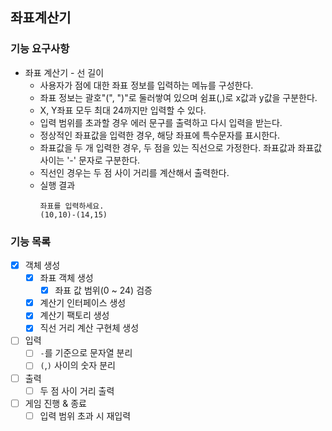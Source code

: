 ## 좌표계산기

### 기능 요구사항
* 좌표 계산기 - 선 길이
  * 사용자가 점에 대한 좌표 정보를 입력하는 메뉴를 구성한다.
  * 좌표 정보는 괄호"(", ")"로 둘러쌓여 있으며 쉼표(,)로 x값과 y값을 구분한다.
  * X, Y좌표 모두 최대 24까지만 입력할 수 있다.
  * 입력 범위를 초과할 경우 에러 문구를 출력하고 다시 입력을 받는다.
  * 정상적인 좌표값을 입력한 경우, 해당 좌표에 특수문자를 표시한다.
  * 좌표값을 두 개 입력한 경우, 두 점을 있는 직선으로 가정한다. 좌표값과 좌표값 사이는 '-' 문자로 구분한다.
  * 직선인 경우는 두 점 사이 거리를 계산해서 출력한다.
  * 실행 결과
    ```text
    좌표를 입력하세요.
    (10,10)-(14,15)
    ```
### 기능 목록
- [X] 객체 생성
    - [X] 좌표 객체 생성
        - [X] 좌표 값 범위(0 ~ 24) 검증
    - [X] 계산기 인터페이스 생성
    - [X] 계산기 팩토리 생성
    - [X] 직선 거리 계산 구현체 생성
- [ ] 입력
    - [ ] `-`를 기준으로 문자열 분리
    - [ ] `(`,`)` 사이의 숫자 분리
- [ ] 출력
    - [ ] 두 점 사이 거리 출력
- [ ] 게임 진행 & 종료
    - [ ] 입력 범위 초과 시 재입력